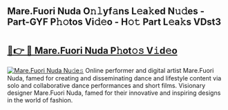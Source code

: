 ## Mare.Fuori Nuda O𝚗𝚕yf𝚊ns L𝚎a𝚔ed N𝚞𝚍es - Part-GYF P𝚑𝚘tos Vi𝚍𝚎o - H𝚘𝚝 Part L𝚎a𝚔s VDst3

# <h2><a href="http://kf4uinh.oniu.top/?m=Mare.Fuori+Nuda">🔗👉 🔴 Mare.Fuori Nuda P𝚑ot𝚘𝚜 V𝚒d𝚎o</a></h2>

[![Mare.Fuori Nuda Nu𝚍e𝚜](https://i.imgur.com/0qMVB7G.gif)](http://kf4uinh.oniu.top/?m=Mare.Fuori+Nuda)
Online performer and digital artist Mare.Fuori Nuda, famed for creating and disseminating dance and lifestyle content via solo and collaborative dance performances and short films. Visionary designer Mare.Fuori Nuda, famed for their innovative and inspiring designs in the world of fashion.  
